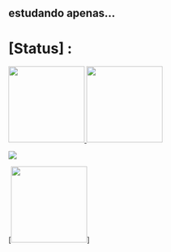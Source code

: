 ##  estudando apenas...

# [Status] : 

<div >
  
  
  <a href="https://github.com/Pedr0tavio">
  <img height="150em" src="https://github-readme-stats.vercel.app/api?username=Pedr0tavio&show_icons=true&theme=tokyonight&include_all_commits=true&count_private=true"/>
  <img height="150em" src="https://github-readme-stats.vercel.app/api/top-langs/?username=Pedr0tavio&layout=compact&langs_count=7&theme=tokyonight"/>
</div>

[<img src = "https://img.shields.io/badge/instagram-%23E4405F.svg?&style=for-the-badge&logo=instagram&logoColor=white">](https://www.instagram.com/pedrotavio20222/)
 
  
  [<img height="150em" src = "https://thumbs.gfycat.com/SevereEvilGangesdolphin-max-1mb.gif">]
   
